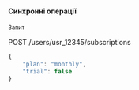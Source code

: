 #### Синхронні операції

<small>Запит</small>

POST /users/usr_12345/subscriptions

```js
{
    "plan": "monthly",
    "trial": false
}
```
